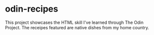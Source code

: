 # odin-recipes

This project showcases the HTML skill I've learned through The Odin Project. The receipes featured are native dishes from my home country.
